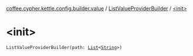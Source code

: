 [coffee.cypher.kettle.config.builder.value](../index.md) / [ListValueProviderBuilder](index.md) / [&lt;init&gt;](./-init-.md)

# &lt;init&gt;

`ListValueProviderBuilder(path: `[`List`](https://kotlinlang.org/api/latest/jvm/stdlib/kotlin.collections/-list/index.html)`<`[`String`](https://kotlinlang.org/api/latest/jvm/stdlib/kotlin/-string/index.html)`>)`